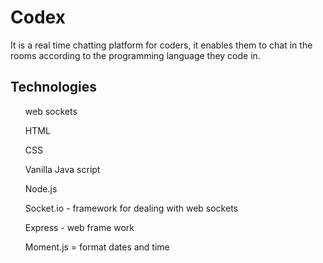 # Codex

<p>
It is a real time chatting platform for coders, it enables them to chat in the rooms according to the programming language they code in.
</p>

<h2> Technologies </h2>
<p>
<ul>web sockets</ul>
<ul>HTML</ul>
<ul>CSS</ul>
<ul>Vanilla Java script</ul>
<ul>Node.js</ul>
<ul>Socket.io - framework for dealing with web sockets</ul>
<ul>Express - web frame work</ul>
<ul>Moment.js = format dates and time</ul>
</p>

